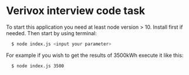 # Verivox interview code task

To start this application you need at least node version > 10. Install first if needed.
Then start by using terminal:

```bash
  $ node index.js <input your parameter>
```

For example if you wish to get the results of 3500kWh execute it like this:

```bash
  $ node index.js 3500

```
